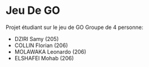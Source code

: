# Jeu De GO
Projet étudiant sur le jeu de GO
Groupe de 4 personne:
* DZIRI Samy (205)
* COLLIN Florian (206)
* MOLAWAKA Leonardo (206)
* ELSHAFEI Mohab (206)
